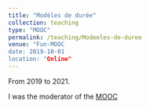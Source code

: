 ```yaml
---
title: "Modèles de durée"
collection: teaching
type: "MOOC"
permalink: /teaching/Modeeles-de-duree
venue: "Fun-MOOC
date: 2019-10-01
location: "Online"
---
```

From 2019 to 2021.

I was the moderator of the [MOOC](https://www.fun-mooc.fr/fr/cours/modeles-de-duree/)